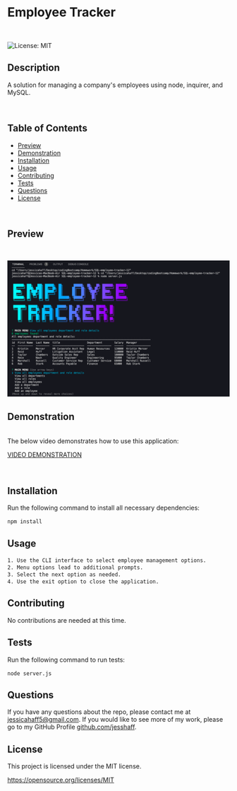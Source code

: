 # Employee Tracker
<br>

![License: MIT](https://img.shields.io/badge/License-MIT-yellow.svg)

## Description
A solution for managing a company's employees using node, inquirer, and MySQL.

<br>

## Table of Contents
* [Preview](#Preview)
* [Demonstration](#Demonstration)
* [Installation](#Installation)
* [Usage](#Usage)
* [Contributing](#Contributing)
* [Tests](#Test)
* [Questions](#Questions)    
* [License](#License)

<br>

## Preview
<br>

![View all employees by department and role](assets/images/employee-tracker-view-all-employees-by-department-and-role.png)

## Demonstration 
<br>
The below video demonstrates how to use this application:
<BR>

[VIDEO DEMONSTRATION](https://www.awesomescreenshot.com/video/7102849?key=9c6f7768ada24da24a0501dda8f703ea)

<br>

## Installation
Run the following command to install all necessary dependencies:
```
npm install
```

## Usage
```
1. Use the CLI interface to select employee management options. 
2. Menu options lead to additional prompts. 
3. Select the next option as needed. 
4. Use the exit option to close the application. 
```

## Contributing
No contributions are needed at this time.

## Tests
Run the following command to run tests:
```
node server.js
```

## Questions
If you have any questions about the repo, please contact me at jessicahaff5@gmail.com. If you would like to see more of my work, please go to my GitHub Profile [github.com/jesshaff](https://github.com/jesshaff).

## License
This project is licensed under the MIT license.

https://opensource.org/licenses/MIT
